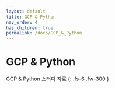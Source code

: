 ```yaml
---
layout: default
title: GCP & Python
nav_order: 4
has_children: true
permalink: /docs/GCP_&_Python
---
```

# GCP & Python
GCP & Python 스터디 자료
{: .fs-6 .fw-300 }
